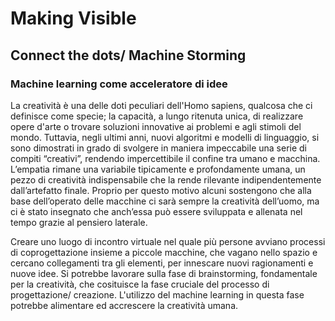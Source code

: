 # Making Visible

## Connect the dots/ Machine Storming
### Machine learning come acceleratore di idee

La creatività è una delle doti peculiari dell'Homo sapiens, qualcosa che ci definisce come specie; la capacità, a lungo ritenuta unica, di realizzare opere d'arte o trovare soluzioni innovative ai problemi e agli stimoli del mondo. Tuttavia, negli ultimi anni, nuovi algoritmi e modelli di linguaggio, si sono dimostrati in grado di svolgere in maniera impeccabile una serie di compiti “creativi”, rendendo impercettibile il confine tra umano e macchina.
L’empatia rimane una variabile tipicamente e profondamente umana, un pezzo di creatività indispensabile che la rende rilevante indipendentemente dall’artefatto finale. Proprio per questo motivo alcuni sostengono che alla base dell’operato delle macchine ci sarà sempre la creatività dell’uomo, ma ci è stato insegnato che anch’essa può essere sviluppata e allenata nel tempo grazie al pensiero laterale.

Creare uno luogo di incontro virtuale nel quale più persone avviano processi di coprogettazione insieme a piccole macchine, che vagano nello spazio e cercano collegamenti tra gli elementi, per innescare nuovi ragionamenti e nuove idee.
Si potrebbe lavorare sulla fase di brainstorming, fondamentale per la creatività, che cosituisce la fase cruciale del processo di progettazione/ creazione. L'utilizzo del machine learning in questa fase potrebbe alimentare ed accrescere la creatività umana.
